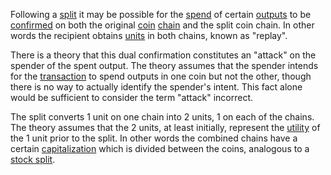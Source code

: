 Following a [split](Glossary#split) it may be possible for the [spend](Glossary#spend) of certain [outputs](Glossary#output) to be [confirmed](Glossary#confirmation) on both the original [coin](Glossary#coin) [chain](Glossary#chain) and the split coin chain. In other words the recipient obtains [units](Glossary#unit) in both chains, known as "replay".

There is a theory that this dual confirmation constitutes an "attack" on the spender of the spent output. The theory assumes that the spender intends for the [transaction](Glossary#transaction) to spend outputs in one coin but not the other, though there is no way to actually identify the spender's intent. This fact alone would be sufficient to consider the term "attack" incorrect.

The split converts 1 unit on one chain into 2 units, 1 on each of the chains. The theory assumes that the 2 units, at least initially, represent the [utility](Glossary#utility) of the 1 unit prior to the split. In other words the combined chains have a certain [capitalization](Glossary#capitalization) which is divided between the coins, analogous to a [stock split](https://en.wikipedia.org/wiki/Stock_split).